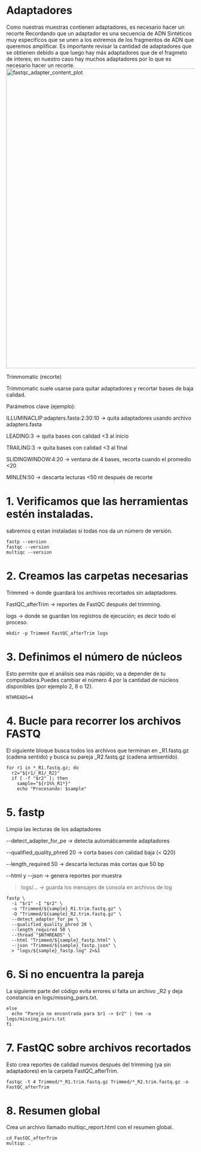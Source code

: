 # Adaptadores
Como nuestras muestras contienen adaptadores, es necesario hacer un recorte
Recordando que un adaptador es una secuencia de ADN Sintéticos muy especificos que se unen a los extremos de los fragmentos de ADN que queremos amplificar. Es importante revisar la cantidad de adaptadores que se obtienen debido a que luego hay más adaptadores que de el fragmeto de interes; en nuestro caso hay muchos adaptadores por lo que es necesario hacer un recorte.
<img width="1200" height="800" alt="fastqc_adapter_content_plot" src="https://github.com/user-attachments/assets/92c6ecb8-7295-4416-b84b-52bd7ca19787" />

Trimmomatic (recorte)

Trimmomatic suele usarse para quitar adaptadores y recortar bases de baja calidad.

Parámetros clave (ejemplo):

ILLUMINACLIP:adapters.fasta:2:30:10 → quita adaptadores usando archivo adapters.fasta

LEADING:3 → quita bases con calidad <3 al inicio

TRAILING:3 → quita bases con calidad <3 al final

SLIDINGWINDOW:4:20 → ventana de 4 bases, recorta cuando el promedio <20

MINLEN:50 → descarta lecturas <50 nt después de recorte
# 1. Verificamos que las herramientas estén instaladas.
sabremos q estan instaladas si todas nos da un número de versión.
```
fastp --version
fastqc --version
multiqc --version
```
# 2. Creamos las carpetas necesarias
Trimmed → donde guardará los archivos recortados sin adaptadores. 

FastQC_afterTrim → reportes de FastQC después del trimming.

logs → donde se guardan los registros de ejecución; es decir todo el proceso. 
```
mkdir -p Trimmed FastQC_afterTrim logs
```
# 3. Definimos el número de núcleos
Esto permite que el análisis sea más rápido; va a depender de tu computadora.Puedes cambiar el número 4 por la cantidad de núcleos disponibles (por ejemplo 2, 8 o 12).
```
NTHREADS=4
```
# 4. Bucle para recorrer los archivos FASTQ
El siguiente bloque busca todos los archivos que terminan en _R1.fastq.gz (cadena sentido) y busca su pareja _R2.fastq.gz (cadena antisentido).
```
for r1 in *_R1.fastq.gz; do
  r2="${r1/_R1/_R2}"
  if [ -f "$r2" ]; then
    sample="${r1%%_R1*}"
    echo "Procesando: $sample"
```
# 5. fastp
Limpia las lecturas de los adaptadores

--detect_adapter_for_pe → detecta automáticamente adaptadores

--qualified_quality_phred 20 → corta bases con calidad baja (< Q20)

--length_required 50 → descarta lecturas más cortas que 50 bp

--html y --json → genera reportes por muestra

> logs/... → guarda los mensajes de consola en archivos de log
```
fastp \
  -i "$r1" -I "$r2" \
  -o "Trimmed/${sample}_R1.trim.fastq.gz" \
  -O "Trimmed/${sample}_R2.trim.fastq.gz" \
  --detect_adapter_for_pe \
  --qualified_quality_phred 20 \
  --length_required 50 \
  --thread "$NTHREADS" \
  --html "Trimmed/${sample}_fastp.html" \
  --json "Trimmed/${sample}_fastp.json" \
  > "logs/${sample}_fastp.log" 2>&1
```
# 6. Si no encuentra la pareja
La siguiente parte del código evita errores si falta un archivo _R2 y deja constancia en logs/missing_pairs.txt.
```
else
  echo "Pareja no encontrada para $r1 -> $r2" | tee -a logs/missing_pairs.txt
fi
```
# 7. FastQC sobre archivos recortados
Esto crea reportes de calidad nuevos después del trimming (ya sin adaptadores) en la carpeta FastQC_afterTrim.
```
fastqc -t 4 Trimmed/*_R1.trim.fastq.gz Trimmed/*_R2.trim.fastq.gz -o FastQC_afterTrim
```
# 8. Resumen global
Crea un archivo llamado multiqc_report.html con el resumen global.
```
cd FastQC_afterTrim
multiqc .
```





